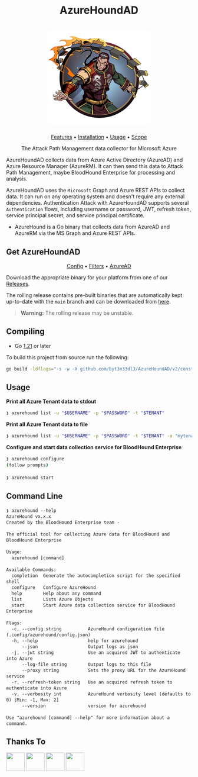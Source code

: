 <h1 align="center">AzureHoundAD</h1>

<h1 align="center">
  <img src="/img/master.png" alt="AzureHoundAD" width="280px">
  <br>
</h1>

<p align="center">
  <a href="#features">Features</a> •
  <a href="#installation">Installation</a> •
  <a href="#usage">Usage</a> •
  <a href="#scope-control">Scope</a>
</p>

<p align="center">
The Attack Path Management data collector for Microsoft Azure

AzureHoundAD collects data from Azure Active Directory (AzureAD) and Azure Resource Manager (AzureRM). It can then send this data to Attack Path Management, maybe BloodHound Enterprise for processing and analysis.
</p>

AzureHoundAD uses the `Microsoft` Graph and Azure REST APIs to collect data. It can run on any operating system and doesn't require any external dependencies. Authentication Attack with AzureHoundAD supports several `Authentication` flows, including username or password, JWT, refresh token, service principal secret, and service principal certificate.

- AzureHound is a Go binary that collects data from AzureAD and AzureRM via the MS Graph and Azure REST APIs. 

## Get AzureHoundAD

<p align="center">
  <a href="#crawler-configuration">Config</a> •
  <a href="#filters">Filters</a> •
  <a href="https://discord.gg/projectdiscovery">AzureAD</a>
</p>

Download the appropriate binary for your platform from one of our [Releases](https://github.com/byt3n33dl3/AzureHoundAD/releases).

The rolling release contains pre-built binaries that are automatically kept up-to-date with the `main` branch and can be downloaded from
[here](https://github.com/byt3n33dl3/AzureHoundAD/releases/tag/rolling).

> **Warning:** The rolling release may be unstable.

## Compiling

- Go [1.21](https://go.dev/dl) or later

To build this project from source run the following:

```sh
go build -ldflags="-s -w -X github.com/byt3n33dl3/AzureHoundAD/v2/constants.Version=`git describe tags --exact-match 2> /dev/null || git rev-parse HEAD`"
```

## Usage

**Print all Azure Tenant data to stdout**

```sh
❯ azurehound list -u "$USERNAME" -p "$PASSWORD" -t "$TENANT"
```

**Print all Azure Tenant data to file**

```sh
❯ azurehound list -u "$USERNAME" -p "$PASSWORD" -t "$TENANT" -o "mytenant.json"
```

**Configure and start data collection service for BloodHound Enterprise**

```sh
❯ azurehound configure
(follow prompts)

❯ azurehound start
```

## Command Line

```
❯ azurehound --help
AzureHound vx.x.x
Created by the BloodHound Enterprise team -

The official tool for collecting Azure data for BloodHound and BloodHound Enterprise

Usage:
  azurehound [command]

Available Commands:
  completion  Generate the autocompletion script for the specified shell
  configure   Configure AzureHound
  help        Help about any command
  list        Lists Azure Objects
  start       Start Azure data collection service for BloodHound Enterprise

Flags:
  -c, --config string          AzureHound configuration file (.config/azurehound/config.json)
  -h, --help                   help for azurehound
      --json                   Output logs as json
  -j, --jwt string             Use an acquired JWT to authenticate into Azure
      --log-file string        Output logs to this file
      --proxy string           Sets the proxy URL for the AzureHound service
  -r, --refresh-token string   Use an acquired refresh token to authenticate into Azure
  -v, --verbosity int          AzureHound verbosity level (defaults to 0) [Min: -1, Max: 2]
      --version                version for azurehound

Use "azurehound [command] --help" for more information about a command.
```
## Thanks To

<p align="left">
<a href="https://github.com/byt3n33dl3"><img src="https://avatars.githubusercontent.com/u/151133481?v=4" width="50" height="50" alt="" style="max-width: 100%;"></a>
<a href="https://github.com/BloodHoundAD"><img src="https://avatars.githubusercontent.com/u/25502277?s=200&v=4" width="50" height="50" alt="" style="max-width: 100%;"></a>
<a href="https://github.com/specterops"><img src="https://avatars.githubusercontent.com/u/25406560?s=200&v=4" width="50" height="50" alt="" style="max-width: 100%;"></a>
<a href="https://github.com/chrismaddalena"><img src="https://avatars.githubusercontent.com/u/10526228?v=4" width="50" height="50" alt="" style="max-width: 100%;"></a>
</p>